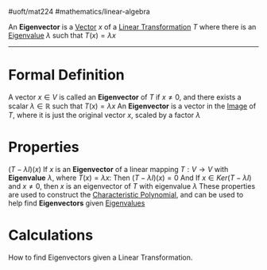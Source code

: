 #uoft/mat224 #mathematics/linear-algebra 

An **Eigenvector** is a [Vector](../MAT223%20Notes/Vector.md) $x$ of a [Linear Transformation](../MAT223%20Notes/Linear%20Transformation.md) $T$ where there is an [Eigenvalue](Eigenvalue) $\lambda$ such that $T(x)=\lambda x$

---
# Formal Definition

A vector $x\in V$ is called an **Eigenvector** of $T$ if $x\neq 0$, and there exists a scalar $\lambda \in \mathbb{R}$ such that $T(x)=\lambda x$ 
	An **Eigenvector** is a vector in the [Image](../MAT223%20Notes/Image.md) of $T$, where it is just the original vector $x$, scaled by a factor $\lambda$ 

# Properties
$(T-\lambda I)(x)$
	 If $x$ is an **Eigenvector** of a linear mapping $T:V\rightarrow V$ with **Eigenvalue** $\lambda$, where $T(x)= \lambda x$:
	 Then $(T-\lambda I)(x)=0$
	 And If $x\in  Ker(T-\lambda I)$ and $x\neq 0$, then $x$ is an eigenvector of $T$ with eigenvalue $\lambda$
		 These properties are used to construct the [Characteristic Polynomial](Characteristic%20Polynomial), and can be used to help find **Eigenvectors** given [Eigenvalues](Eigenvalue)

# Calculations
How to find Eigenvectors given a Linear Transformation.